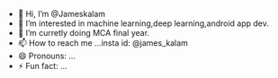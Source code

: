 - 👋 Hi, I’m @Jameskalam
- 👀 I’m interested in machine learning,deep learning,android app dev.
- 🌱 I’m curretly doing MCA final year.
- 📫 How to reach me ...insta id: @james_kalam
- 😄 Pronouns: ...
- ⚡ Fun fact: ...

<!---
Jameskalam/Jameskalam is a ✨ special ✨ repository because its `README.md` (this file) appears on your GitHub profile.
You can click the Preview link to take a look at your changes.
--->
